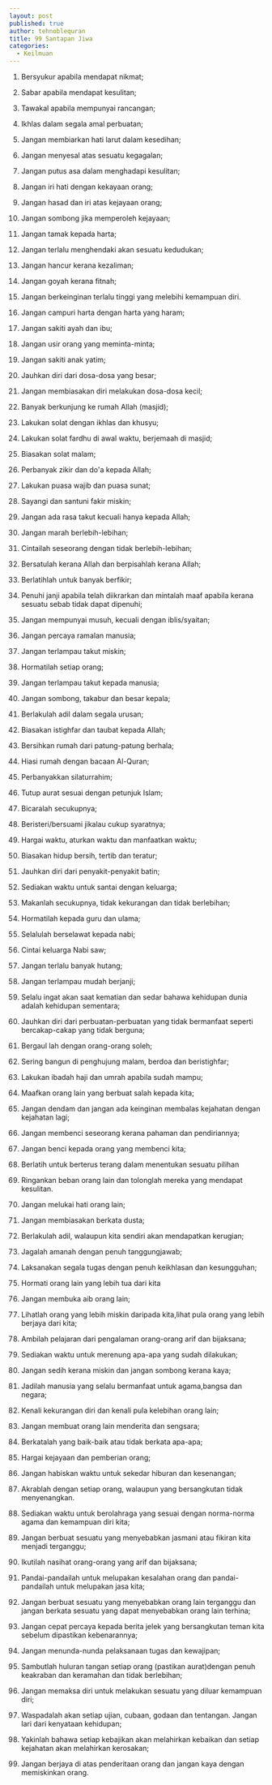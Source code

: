 ```yaml
---
layout: post
published: true
author: tehnoblequran
title: 99 Santapan Jiwa
categories:
  - Keilmuan
---
```

01. Bersyukur apabila mendapat nikmat;

02. Sabar apabila mendapat kesulitan;

03. Tawakal apabila mempunyai rancangan;

04. Ikhlas dalam segala amal perbuatan;

05. Jangan membiarkan hati larut dalam kesedihan;

06. Jangan menyesal atas sesuatu kegagalan;

07. Jangan putus asa dalam menghadapi kesulitan;

08. Jangan iri hati dengan kekayaan orang;

09. Jangan hasad dan iri atas kejayaan orang;

10. Jangan sombong jika memperoleh kejayaan;

11. Jangan tamak kepada harta;

12. Jangan terlalu menghendaki akan sesuatu kedudukan;

13. Jangan hancur kerana kezaliman;

14. Jangan goyah kerana fitnah;

15. Jangan berkeinginan terlalu tinggi yang melebihi kemampuan diri.

16. Jangan campuri harta dengan harta yang haram;

17. Jangan sakiti ayah dan ibu;

18. Jangan usir orang yang meminta-minta;

19. Jangan sakiti anak yatim;

20. Jauhkan diri dari dosa-dosa yang besar;

21. Jangan membiasakan diri melakukan dosa-dosa kecil;

22. Banyak berkunjung ke rumah Allah (masjid);

23. Lakukan solat dengan ikhlas dan khusyu;

24. Lakukan solat fardhu di awal waktu, berjemaah di masjid;

25. Biasakan solat malam;

26. Perbanyak zikir dan do'a kepada Allah;

27. Lakukan puasa wajib dan puasa sunat;

28. Sayangi dan santuni fakir miskin;

29. Jangan ada rasa takut kecuali hanya kepada Allah;

30. Jangan marah berlebih-lebihan;

31. Cintailah seseorang dengan tidak berlebih-lebihan;

32. Bersatulah kerana Allah dan berpisahlah kerana Allah;

33. Berlatihlah untuk banyak berfikir;

34. Penuhi janji apabila telah diikrarkan dan mintalah maaf apabila kerana sesuatu sebab tidak dapat dipenuhi;

35. Jangan mempunyai musuh, kecuali dengan iblis/syaitan;

36. Jangan percaya ramalan manusia;

37. Jangan terlampau takut miskin;

38. Hormatilah setiap orang;

39. Jangan terlampau takut kepada manusia;

40. Jangan sombong, takabur dan besar kepala;

41. Berlakulah adil dalam segala urusan;

42. Biasakan istighfar dan taubat kepada Allah;

43. Bersihkan rumah dari patung-patung berhala;

44. Hiasi rumah dengan bacaan Al-Quran;

45. Perbanyakkan silaturrahim;

46. Tutup aurat sesuai dengan petunjuk Islam;

47. Bicaralah secukupnya;

48. Beristeri/bersuami jikalau cukup syaratnya;

49. Hargai waktu, aturkan waktu dan manfaatkan waktu;

50. Biasakan hidup bersih, tertib dan teratur;

51. Jauhkan diri dari penyakit-penyakit batin;

52. Sediakan waktu untuk santai dengan keluarga;

53. Makanlah secukupnya, tidak kekurangan dan tidak berlebihan;

54. Hormatilah kepada guru dan ulama;

55. Selalulah berselawat kepada nabi;

56. Cintai keluarga Nabi saw;

57. Jangan terlalu banyak hutang;

58. Jangan terlampau mudah berjanji;

59. Selalu ingat akan saat kematian dan sedar bahawa kehidupan dunia adalah kehidupan sementara;

60. Jauhkan diri dari perbuatan-perbuatan yang tidak bermanfaat seperti bercakap-cakap yang tidak berguna;

61. Bergaul lah dengan orang-orang soleh;

62. Sering bangun di penghujung malam, berdoa dan beristighfar;

63. Lakukan ibadah haji dan umrah apabila sudah mampu;

64. Maafkan orang lain yang berbuat salah kepada kita;

65. Jangan dendam dan jangan ada keinginan membalas kejahatan dengan kejahatan lagi;

66. Jangan membenci seseorang kerana pahaman dan pendiriannya;

67. Jangan benci kepada orang yang membenci kita;

68. Berlatih untuk berterus terang dalam menentukan sesuatu pilihan

69. Ringankan beban orang lain dan tolonglah mereka yang mendapat kesulitan.

70. Jangan melukai hati orang lain;

71. Jangan membiasakan berkata dusta;

72. Berlakulah adil, walaupun kita sendiri akan mendapatkan kerugian;

73. Jagalah amanah dengan penuh tanggungjawab;

74. Laksanakan segala tugas dengan penuh keikhlasan dan kesungguhan;

75. Hormati orang lain yang lebih tua dari kita

76. Jangan membuka aib orang lain;

77. Lihatlah orang yang lebih miskin daripada kita,lihat pula orang yang lebih berjaya dari kita;

78. Ambilah pelajaran dari pengalaman orang-orang arif dan bijaksana;

79. Sediakan waktu untuk merenung apa-apa yang sudah dilakukan;

80. Jangan sedih kerana miskin dan jangan sombong kerana kaya;

81. Jadilah manusia yang selalu bermanfaat untuk agama,bangsa dan negara;

82. Kenali kekurangan diri dan kenali pula kelebihan orang lain;

83. Jangan membuat orang lain menderita dan sengsara;

84. Berkatalah yang baik-baik atau tidak berkata apa-apa;

85. Hargai kejayaan dan pemberian orang;

86. Jangan habiskan waktu untuk sekedar hiburan dan kesenangan;

87. Akrablah dengan setiap orang, walaupun yang bersangkutan tidak menyenangkan.

88. Sediakan waktu untuk berolahraga yang sesuai dengan norma-norma agama dan kemampuan diri kita;

89. Jangan berbuat sesuatu yang menyebabkan jasmani atau fikiran kita menjadi terganggu;

90. Ikutilah nasihat orang-orang yang arif dan bijaksana;

91. Pandai-pandailah untuk melupakan kesalahan orang dan pandai-pandailah untuk melupakan jasa kita;

92. Jangan berbuat sesuatu yang menyebabkan orang lain terganggu dan jangan berkata sesuatu yang dapat menyebabkan orang lain terhina;

93. Jangan cepat percaya kepada berita jelek yang bersangkutan teman kita sebelum dipastikan kebenarannya;

94. Jangan menunda-nunda pelaksanaan tugas dan kewajipan;

95. Sambutlah huluran tangan setiap orang (pastikan aurat)dengan penuh keakraban dan keramahan dan tidak berlebihan;

96. Jangan memaksa diri untuk melakukan sesuatu yang diluar kemampuan diri;

97. Waspadalah akan setiap ujian, cubaan, godaan dan tentangan. Jangan lari dari kenyataan kehidupan;

98. Yakinlah bahawa setiap kebajikan akan melahirkan kebaikan dan setiap kejahatan akan melahirkan kerosakan;

99. Jangan berjaya di atas penderitaan orang dan jangan kaya dengan memiskinkan orang.
